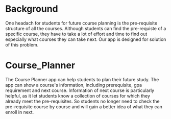 # Background
One headach for students for future course planning is the pre-requisite structure of all the courses. Although students can find the pre-requiste of a specific course, they have to take a lot of effort and time to find out especially what courses they can take next. Our app is designed for solution of this problem. 
# Course_Planner
The Course Planner app can help students to plan their future study. The app can show a course's information, including prerequisite, gpa requirement and next course.  Information of next course is particularly helpful, as it let students know a collection of courses for which they already meet the pre-requisites. So students no longer need to check the pre-requisite course by course and will gain a better idea of what they can enroll in next. 
